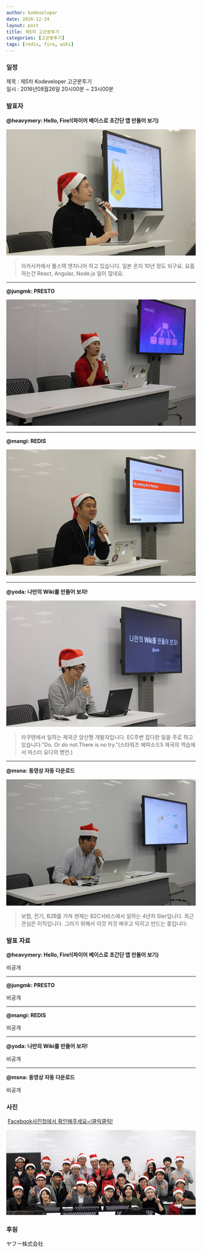 ```yaml
---
author: kodeveloper
date: 2016-12-24
layout: post
title: 제5차 고군분투기
categories: [고군분투기]
tags: [redis, fire, wiki]
---
```


### 일정

제목 : 제5차 Kodeveloper 고군분투기  
일시 : 2016년08월26일 20시00분 ~ 23시00분

### 발표자

**@heavymery: Hello, Fire!(파이어 베이스로 초간단 앱 만들어 보기)**

![](/img/struggle/5/heavymery.jpg)

>아카사카에서 풀스택 엔지니어 하고 있습니다. 일본 온지 10년 정도 되구요. 요즘 하는건 React, Angular, Node.js 일이 많네요.

---

**@jungmk: PRESTO**

![](/img/struggle/5/jungmk.jpg)

---

**@mangi: REDIS**

![](/img/struggle/5/mangi.jpg)

---

**@yoda: 나만의 Wiki를 만들어 보자!**

![](/img/struggle/5/yoda.jpg)

>라쿠텐에서 일하는 제국군 양산형 개발자입니다. EC주변 잡다한 일을 주로 하고 있습니다."Do. Or do not.There is no try."(스타워즈 에피소드5 제국의 역습에서 마스터 요다의 명언.)

---

**@msna: 동영상 자동 다운로드**

![](/img/struggle/5/msna.jpg)

>보험, 전기, B2B를 거쳐 현재는 B2C서비스에서 일하는 4년차 SIer입니다. 최근 관심은 이직입니다. 그러기 위해서 이것 저것 배우고 익히고 만드는 중입니다.


### 발표 자료

**@heavymery: Hello, Fire!(파이어 베이스로 초간단 앱 만들어 보기)**

비공개

---

**@jungmk: PRESTO**

비공개

---

**@mangi: REDIS**

비공개

---

**@yoda: 나만의 Wiki를 만들어 보자!**

비공개

---

**@msna: 동영상 자동 다운로드**

비공개

### 사진

 [Facebook사진첩에서 확인해주세요~!클릭클릭!](https://www.facebook.com/media/set/?set=oa.1835024580075612&type=3)

![](/img/struggle/5/everyone.jpg)

### 후원

ヤフー株式会社
